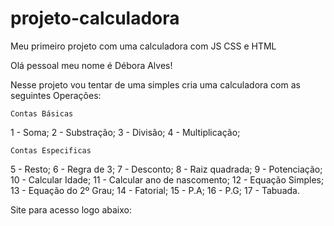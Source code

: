 # projeto-calculadora
 Meu primeiro projeto com uma calculadora com JS CSS e HTML

 Olá pessoal meu nome é Débora Alves! 

 Nesse projeto vou tentar de uma simples cria uma calculadora com as seguintes Operações:

    Contas Básicas
 1 - Soma;
 2 - Substração;
 3 - Divisão; 
 4 - Multiplicação;

    Contas Especificas
 5 - Resto;
 6 - Regra de 3;
 7 - Desconto;
 8 - Raiz quadrada;
 9 - Potenciação;
 10 - Calcular Idade;
 11 - Calcular ano de nascomento;
 12 - Equação Simples;
 13 - Equação do 2º Grau;
 14 - Fatorial;
 15 - P.A; 
 16 - P.G;
 17 - Tabuada.

 Site para acesso logo abaixo:
 
